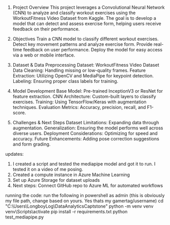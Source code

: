 1. Project Overview
This project leverages a Convolutional Neural Network (CNN) to analyze and classify workout exercises using the WorkoutFitness Video Dataset from Kaggle. The goal is to develop a model that can detect and assess exercise form, helping users receive feedback on their performance.

2. Objectives
Train a CNN model to classify different workout exercises.
Detect key movement patterns and analyze exercise form.
Provide real-time feedback on user performance.
Deploy the model for easy access via a web or mobile interface.
3. Dataset & Data Preprocessing
Dataset: WorkoutFitness Video Dataset
Data Cleaning: Handling missing or low-quality frames.
Feature Extraction: Utilizing OpenCV and MediaPipe for keypoint detection.
Labeling: Ensuring proper class labels for training.
4. Model Development
Base Model: Pre-trained InceptionV3 or ResNet for feature extraction.
CNN Architecture: Custom-built layers to classify exercises.
Training: Using TensorFlow/Keras with augmentation techniques.
Evaluation Metrics: Accuracy, precision, recall, and F1-score.

5. Challenges & Next Steps
Dataset Limitations: Expanding data through augmentation.
Generalization: Ensuring the model performs well across diverse users.
Deployment Considerations: Optimizing for speed and accuracy.
Future Enhancements: Adding pose correction suggestions and form grading.


updates:

1) I created a script and tested the mediapipe model and got it to run. I tested it on a video of me posing.
2) Created a compute instance in Azure Machine Learning
3) Set up Azure Storage for dataset uploads
4) Next steps: Connect GitHub repo to Azure ML for automated workflows  


running the code: 
run the following in powershell as admin (this is obviously my file path, change based on yours. Yes thats my gamertag/username)
cd "C:\Users\LongboyLog\DataAnalyticsCaptstone"
python -m venv venv
venv\Scripts\activate
pip install -r requirements.txt
python test_mediapipe.py

